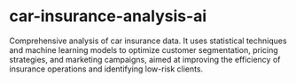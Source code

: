 # car-insurance-analysis-ai
Comprehensive analysis of car insurance data. It uses statistical techniques and machine learning models to optimize customer segmentation, pricing strategies, and marketing campaigns, aimed at improving the efficiency of insurance operations and identifying low-risk clients.
